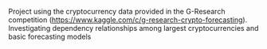 Project using the cryptocurrency data provided in the G-Research competition (https://www.kaggle.com/c/g-research-crypto-forecasting). Investigating dependency relationships among largest cryptocurrencies and basic forecasting models